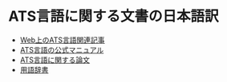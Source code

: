 ATS言語に関する文書の日本語訳
=============================

* [Web上のATS言語関連記事](Web/index.md)
* [ATS言語の公式マニュアル](Manual/index.md)
* [ATS言語に関する論文](Paper/index.md)
* [用語辞書](Dictionary/Dictionary.md)

